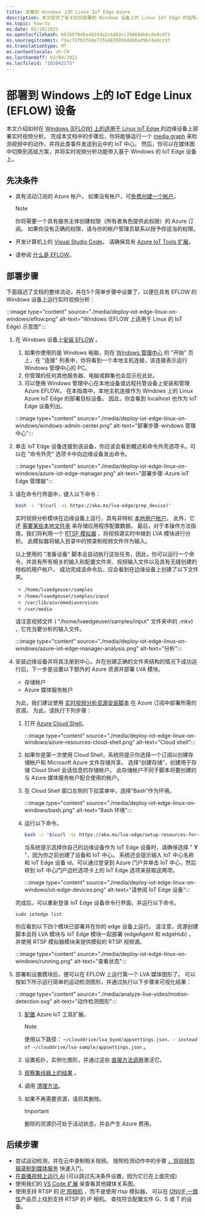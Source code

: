 ```yaml
---
title: 部署到 Windows 上的 Linux IoT Edge-Azure
description: 本文提供了有关如何部署到 Windows 设备上的 Linux IoT Edge 的指导。
ms.topic: how-to
ms.date: 02/18/2021
ms.openlocfilehash: b635070d6a4834da2c6d82cc768684b6cde9cd71
ms.sourcegitcommit: f3ec73fb5f8de72fe483995bd4bbad9b74a9cc9f
ms.translationtype: MT
ms.contentlocale: zh-CN
ms.lasthandoff: 03/04/2021
ms.locfileid: "102042175"
---
```

# <a name="deploy-to-an-iot-edge-for-linux-on-windows-eflow-device"></a>部署到 Windows 上的 IoT Edge Linux (EFLOW) 设备

本文介绍如何在 [Windows (EFLOW) 上的适用于 Linux IoT Edge ](https://docs.microsoft.com/azure/iot-edge/iot-edge-for-linux-on-windows?view=iotedge-2018-06)的边缘设备上部署实时视频分析。 完成本文档中的步骤后，你将能够运行一个 [media graph](media-graph-concept.md) 来检测视频中的动作，并将此类事件发送到云中的 IoT 中心。 然后，你可以在媒体图中切换到高级方案，并将实时视频分析功能带入基于 Windows 的 IoT Edge 设备上。

## <a name="prerequisites"></a>先决条件 

* 具有活动订阅的 Azure 帐户。 如果没有帐户，可[免费创建一个帐户](https://azure.microsoft.com/free/?WT.mc_id=A261C142F)。

    > [!NOTE]
    > 你将需要一个具有服务主体创建权限（所有者角色提供此权限）的 Azure 订阅。 如果你没有正确的权限，请与你的帐户管理员联系以授予你适当的权限。
* 开发计算机上的 [Visual Studio Code](https://code.visualstudio.com/)。 请确保具有 [Azure IoT Tools 扩展](https://marketplace.visualstudio.com/items?itemName=vsciot-vscode.azure-iot-tools)。
* 请参阅 [什么是 EFLOW](https://aka.ms/AzEFLOW-docs)。

## <a name="deployment-steps"></a>部署步骤

下面描述了文档的整体流动，并在5个简单步骤中设置了，以便在具有 EFLOW 的 Windows 设备上运行实时视频分析：

:::image type="content" source="./media/deploy-iot-edge-linux-on-windows/eflow.png" alt-text="Windows (EFLOW 上适用于 Linux 的 IoT Edge) 示意图":::

1. 在 Windows 设备上[安装 EFLOW](https://aka.ms/AzEFLOW-install) 。 

    1. 如果你使用的是 Windows 电脑，则在 [Windows 管理中心](https://docs.microsoft.com/windows-server/manage/windows-admin-center/overview) 的 "开始" 页上，在 "连接" 列表中，你将看到一个本地主机连接，该连接表示运行 Windows 管理中心的 PC。 
    1. 你管理的任何其他服务器、电脑或群集也会显示在此处。
    1. 可以使用 Windows 管理中心在本地设备或远程托管设备上安装和管理 Azure EFLOW。 在本指南中，本地主机连接作为 Windows 上的 Linux Azure IoT Edge 的部署目标设备。 因此，你会看到 localhost 也作为 IoT Edge 设备列出。

    :::image type="content" source="./media/deploy-iot-edge-linux-on-windows/windows-admin-center.png" alt-text="部署步骤-windows 管理中心":::
1. 单击 IoT Edge 设备连接到该设备，你应该会看到概述和命令外壳选项卡。可以在 "命令外壳" 选项卡中向边缘设备发出命令。
 
    :::image type="content" source="./media/deploy-iot-edge-linux-on-windows/azure-iot-edge-manager.png" alt-text="部署步骤-Azure IoT Edge 管理器":::
1. 请在命令行界面中，键入以下命令：
    
    ```bash
    bash -c "$(curl -sL https://aka.ms/lva-edge/prep_device)"
    ```

    实时视频分析模块在边缘设备上运行，具有非特权 [本地用户帐户](deploy-iot-edge-device.md#create-and-use-local-user-account-for-deployment)。 此外，它还 [需要某些本地文件夹](deploy-iot-edge-device.md#granting-permissions-to-device-storage) 来存储应用程序配置数据。 最后，对于本操作方法指南，我们将利用一个 [RTSP 模拟器](https://github.com/Azure/live-video-analytics/tree/master/utilities/rtspsim-live555) ，将视频源实时中继到 LVA 模块进行分析。 此模拟器将输入目录中的预录制视频文件作为输入。 
    
    以上使用的 "准备设备" 脚本会自动执行这些任务，因此，你可以运行一个命令，并具有所有相关的输入和配置文件夹、视频输入文件以及具有无缝创建的特权的用户帐户。 成功完成该命令后，应会看到在边缘设备上创建了以下文件夹。 
    
    * `/home/lvaedgeuser/samples`
    * `/home/lvaedgeuser/samples/input`
    * `/var/lib/azuremediaservices`
    * `/var/media`
    
    请注意视频文件 ( "/home/lvaedgeuser/samples/input" 文件夹中的 .mkv) ，它充当要分析的输入文件。 
    
    :::image type="content" source="./media/deploy-iot-edge-linux-on-windows/azure-iot-edge-manager-analysis.png" alt-text="分析":::
1. 安装边缘设备并将其注册到中心，并在创建正确的文件夹结构的情况下成功运行后，下一步是设置以下额外的 Azure 资源并部署 LVA 模块。 

    * 存储帐户
    * Azure 媒体服务帐户

    为此，我们建议使用 [实时视频分析资源安装脚本](https://github.com/Azure/live-video-analytics/tree/master/edge/setup) 在 Azure 订阅中部署所需的资源。 为此，请执行下列步骤：

    1. 打开 [Azure Cloud Shell](https://ms.portal.azure.com/#cloudshell/)。

        :::image type="content" source="./media/deploy-iot-edge-linux-on-windows/azure-resources-cloud-shell.png" alt-text="Cloud shell":::
    1. 如果你是第一次使用 Cloud Shell，系统将提示你选择一个订阅以创建存储帐户和 Microsoft Azure 文件存储共享。 选择“创建存储”，创建用于存储 Cloud Shell 会话信息的存储帐户。 此存储帐户不同于脚本将要创建的与 Azure 媒体服务帐户配合使用的帐户。
    1. 在 Cloud Shell 窗口左侧的下拉菜单中，选择“Bash”作为环境。

        :::image type="content" source="./media/deploy-iot-edge-linux-on-windows/bash.png" alt-text="Bash 环境":::
    1. 运行以下命令。

        ```bash
        bash -c "$(curl -sL https://aka.ms/lva-edge/setup-resources-for-samples)"
        ```
        
        当系统提示选择你自己的边缘设备作为 IoT Edge 设备时，请确保选择 " **Y** "，因为你之前创建了设备和 IoT 中心。 系统还会提示输入 IoT 中心名称和 IoT Edge 设备 id。可以通过登录到 Azure 门户并单击 IoT 中心，然后转到 IoT 中心门户边栏选项卡上的 IoT Edge 选项来获取这两项。

        :::image type="content" source="./media/deploy-iot-edge-linux-on-windows/iot-edge-devices.png" alt-text="请参阅 IoT Edge 设备":::

    完成后，可以重新登录 IoT Edge 设备命令行界面，并运行以下命令。
    
    `sudo iotedge list`
    
    你应看到以下四个模块已部署并在你的 edge 设备上运行。 请注意，资源创建脚本会将 LVA 模块与 IoT Edge 模块一起部署 (edgeAgent 和 edgeHub) ，并使用 RTSP 模拟器模块来提供模拟的 RTSP 视频源。
    
    :::image type="content" source="./media/deploy-iot-edge-linux-on-windows/running.png" alt-text="查看状态":::
1. 部署和设置模块后，便可以在 EFLOW 上运行第一个 LVA 媒体图形了。 可以按如下所示运行简单的运动检测图形，并通过执行以下步骤来可视化结果：

    :::image type="content" source="./media/analyze-live-video/motion-detection.svg" alt-text="动作检测图形":::

    1. [配置](get-started-detect-motion-emit-events-quickstart.md#configure-the-azure-iot-tools-extension) Azure IoT 工具扩展。
    
        > [!Note]
        > 使用以下路径： `~/clouddrive/lva_byod/appsettings.json. - instead of ~/clouddrive/lva-sample/appsettings.json` 。
    1. 设置拓扑，实例化图形，并通过这些 [直接方法调用](get-started-detect-motion-emit-events-quickstart.md#use-direct-method-calls)激活它。
    1. [观察集线器上的结果](get-started-detect-motion-emit-events-quickstart.md#observe-results) 。
    1. 调用 [清理方法](get-started-detect-motion-emit-events-quickstart.md#invoke-graphinstancedeactivate)。
    1. 如果不再需要资源，请将其删除。

        > [!IMPORTANT]
        > 删除的资源仍可处于活动状态，并会产生 Azure 费用。
    
## <a name="next-steps"></a>后续步骤

* 尝试运动检测，并在云中录制相关视频。 按照检测动作中的步骤 [，将视频剪辑录制到媒体服务](detect-motion-record-video-clips-media-services-quickstart.md#review-the-sample-video) 快速入门。
* [在直播视频上运行 AI](use-your-model-quickstart.md#overview) (可以跳过先决条件设置，因为它已在上面完成) 
* 使用我们的 [VS Code 扩展](https://marketplace.visualstudio.com/items?itemName=ms-azuretools.live-video-analytics-edge) 来查看其他媒体关系图。
* 使用支持 RTSP 的 [IP 照相机](https://en.wikipedia.org/wiki/IP_camera)  ，而不是使用 rtsp 模拟器。 可以在 [ONVIF 一致性](https://www.onvif.org/conformant-products/)产品页上找到支持 RTSP 的 IP 相机。 查找符合配置文件 G、S 或 T 的设备。

